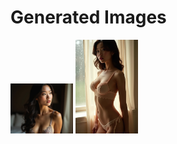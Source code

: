 # Generated Images



<img src="2025_08_05_01.webp" width="100"/> <img src="2025_08_05_02.webp" width="100"/>